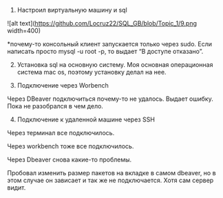 1.	Настроил виртуальную машину и sql

 ![alt text](https://github.com/Locruz22/SQL_GB/blob/Topic_1/9.png width=400)

*почему-то консольный клиент запускается только через sudo. Если написать просто mysql -u root -p, то выдает “В доступе отказано”.



2.	Установка sql на основную систему. Моя основная операционная система mac os, поэтому установку делал на нее.

 


3.	Подключение через Worbench

 

Через DBeaver подключиться почему-то не удалось. Выдает ошибку. Пока не разобрался в чем дело.


 


4.	Подключение к удаленной машине через SSH

Через терминал все подключилось.

 

Через workbench тоже все подключилось.
 


Через Dbeaver снова какие-то проблемы.
 

Пробовал изменить размер пакетов на вкладке в самом dbeaver, но в этом случае он зависает и так же не подключается. Хотя сам сервер видит.
 
